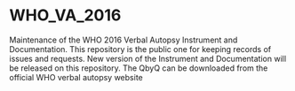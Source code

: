 # WHO_VA_2016
Maintenance of the WHO 2016 Verbal Autopsy Instrument and Documentation.
This repository is the public one for keeping records of issues and requests.
New version of the Instrument and Documentation will be released on this repository.
The QbyQ can be downloaded from the official WHO verbal autopsy website